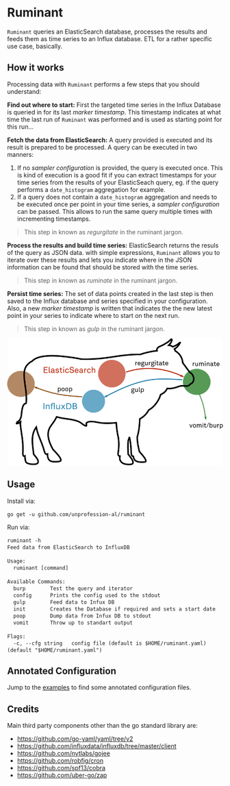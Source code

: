 # Ruminant

`Ruminant` queries an ElasticSearch database, processes the results and feeds them
as time series to an Influx database. ETL for a rather specific use case, basically.

## How it works

Processing data with `Ruminant` performs a few steps that you should understand:

**Find out where to start:** First the targeted time series in the Influx 
Database is queried in for its last _marker timestamp_. This timestamp indicates
at what time the last run of `Ruminant` was performed and is used as starting
point for this run...

**Fetch the data from ElasticSearch:** A query provided is executed and its result
is prepared to be processed. A query can be executed in two manners:

1. If no _sampler configuration_ is provided, the query is executed once. This is
kind of execution is a good fit if you can extract timestamps for your time series
from the results of your ElasticSeach query, eg. if the query performs a `date_histogram`
aggregation for example.
2. If a query does not contain a `date_histogram` aggregation and needs to be 
executed once per point in your time series, a _sampler configuration_ can be passed.
This allows to run the same query multiple times with incrementing timestamps.

> This step in known as _regurgitate_ in the ruminant jargon.

**Process the results and build time series:** ElasticSearch returns the resuls
of the query as JSON data. with simple expressions, `Ruminant` allows you to
iterate over these results and lets you indicate where in the JSON information
can be found that should be stored with the time series.

> This step in known as _ruminate_ in the ruminant jargon.

**Persist time series:** The set of data points created in the last step is then
saved to the Influx database and series specified in your configuration. Also, a
new _marker timestamp_ is written that indicates the the new latest point in your
series to indicate where to start on the next run.

> This step in known as _gulp_ in the ruminant jargon.

![How It Works](https://raw.githubusercontent.com/unprofession-al/ruminant/master/ruminant.png "How it works")

## Usage

Install via:


```
go get -u github.com/unprofession-al/ruminant
```

Run via: 

```
ruminant -h
Feed data from ElasticSearch to InfluxDB

Usage:
  ruminant [command]

Available Commands:
  burp        Test the query and iterator
  config      Prints the config used to the stdout
  gulp        Feed data to Infux DB
  init        Creates the Database if required and sets a start date
  poop        Dump data from Infux DB to stdout
  vomit       Throw up to standart output

Flags:
  -c, --cfg string   config file (default is $HOME/ruminant.yaml) (default "$HOME/ruminant.yaml")
```

## Annotated Configuration

Jump to the [examples](https://github.com/unprofession-al/ruminant/tree/master/examples)
to find some annotated configuration files.

## Credits

Main third party components other than the go standard library are:

* https://github.com/go-yaml/yaml/tree/v2
* https://github.com/influxdata/influxdb/tree/master/client
* https://github.com/nytlabs/gojee
* https://github.com/robfig/cron
* https://github.com/spf13/cobra
* https://github.com/uber-go/zap
